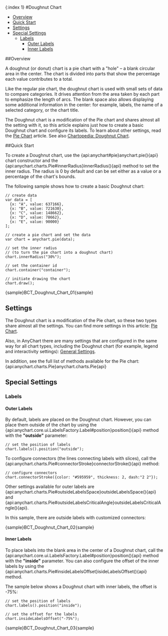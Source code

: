 {:index 1}
#Doughnut Chart

* [Overview](#overview)
* [Quick Start](#quick_start)
* [Settings](#settings)
* [Special Settings](#special_settings)
  * [Labels](#labels)
    * [Outer Labels](#outer_labels)
    * [Inner Labels](#inner_labels)

##Overview

A doughnut (or donut) chart is a pie chart with a "hole" – a blank circular area in the center. The chart is divided into parts that show the percentage each value contributes to a total. 

Like the regular pie chart, the doughnut chart is used with small sets of data to compare categories. It drives attention from the area taken by each part to emphasize the length of arcs. The blank space also allows displaying some additional information in the center: for example, labels, the name of a selected category, or the chart title.

The Doughnut chart is a modification of the Pie chart and shares almost all the setting with it, so this article explains just how to create a basic Doughnut chart and configure its labels. To learn about other settings, read the [Pie Chart](Pie_Chart) article. See also <a href="http://www.anychart.com/chartopedia/chart-types/donut-chart/" target="_blank">Chartopedia: Doughnut Chart</a>.

##Quick Start

To create a Doughnut chart, use the {api:anychart#pie}anychart.pie(){api} chart constructor and the {api:anychart.charts.Pie#innerRadius}innerRadius(){api} method to set the inner radius. The radius is 0 by default and can be set either as a value or a percentage of the chart's bounds.

The following sample shows how to create a basic Doughnut chart:

```
// create data
var data = [
  {x: "A", value: 637166},
  {x: "B", value: 721630},
  {x: "C", value: 148662},
  {x: "D", value: 78662},
  {x: "E", value: 90000}
];

// create a pie chart and set the data
var chart = anychart.pie(data);

// set the inner radius
// (to turn the pie chart into a doughnut chart)
chart.innerRadius("30%");

// set the container id
chart.container("container");

// initiate drawing the chart
chart.draw();
```

{sample}BCT\_Doughnut\_Chart\_01{sample}

## Settings

The Doughnut chart is a modification of the Pie chart, so these two types share almost all the settings. You can find more settings in this article: [Pie Chart](Pie_Chart).

Also, in AnyChart there are many settings that are configured in the same way for all chart types, including the Doughnut chart (for example, legend and interactivity settings): [General Settings](General_Settings).

In addition, see the full list of methods available for the Pie chart: {api:anychart.charts.Pie}anychart.charts.Pie{api}

## Special Settings

### Labels

#### Outer Labels

By default, labels are placed on the Doughnut chart. However, you can place them outside of the chart by using the {api:anychart.core.ui.LabelsFactory.Label#position}position(){api} method with the <strong>"outside"</strong> parameter:

```
// set the position of labels
chart.labels().position("outside");
```
To configure connectors (the lines connecting labels with slices), call the {api:anychart.charts.Pie#connectorStroke}connectorStroke(){api} method:

```
// configure connectors
chart.connectorStroke({color: "#595959", thickness: 2, dash:"2 2"});
```

Other settings available for outer labels are {api:anychart.charts.Pie#outsideLabelsSpace}outsideLabelsSpace(){api} and {api:anychart.charts.Pie#outsideLabelsCriticalAngle}outsideLabelsCriticalAngle(){api}.

In this sample, there are outside labels with customized connectors:

{sample}BCT\_Doughnut\_Chart\_02{sample}

#### Inner Labels

To place labels into the blank area in the center of a Doughnut chart, call the {api:anychart.core.ui.LabelsFactory.Label#position}position(){api} method with the <strong>"inside"</strong> parameter. You can also configure the offset of the inner labels by using the {api:anychart.charts.Pie#insideLabelsOffset}isideLabelsOffset(){api} method.

The sample below shows a Doughnut chart with inner labels, the offset is -75%:

```
// set the position of labels
chart.labels().position("inside");

// set the offset for the labels
chart.insideLabelsOffset("-75%");
```

{sample}BCT\_Doughnut\_Chart\_03{sample}